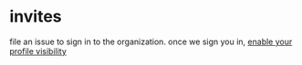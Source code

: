 invites
=======

file an issue to sign in to the organization. 
once we sign you in, [enable your profile visibility](https://github.com/orgs/gamedev/people)
